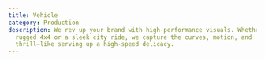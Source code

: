 ```yaml
---
title: Vehicle
category: Production
description: We rev up your brand with high-performance visuals. Whether it’s a
  rugged 4x4 or a sleek city ride, we capture the curves, motion, and
  thrill—like serving up a high-speed delicacy.
---
```

